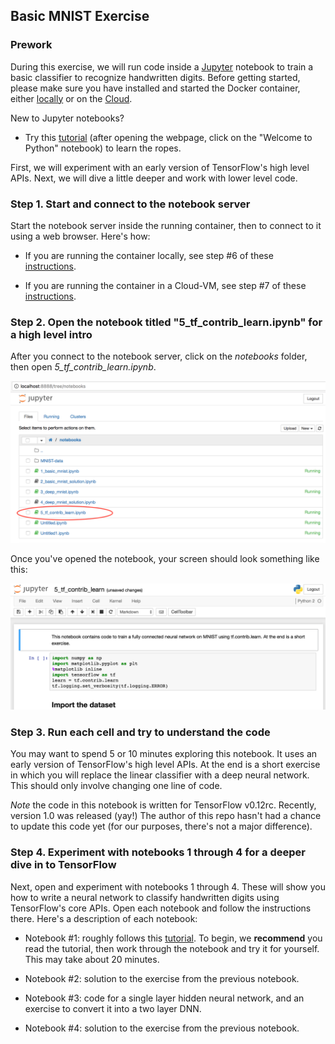 ## Basic MNIST Exercise

### Prework

During this exercise, we will run code inside a [Jupyter](https://www.jupyter.org/) notebook to train a basic classifier to recognize handwritten digits. Before getting started, please make sure you have installed and started the Docker container, either [locally](install-local.md) or on the [Cloud](install-cloud.md).

New to Jupyter notebooks?

* Try this [tutorial](https://try.jupyter.org/) (after opening the webpage, click on the "Welcome to Python" notebook) to learn the ropes.

First, we will experiment with an early version of TensorFlow's high level APIs. Next, we will dive a little deeper and work with lower level code.

### Step 1. Start and connect to the notebook server

Start the notebook server inside the running container, then to connect to it using a web browser. Here's how:

* If you are running the container locally, see step #6 of these [instructions](install-local.md).

* If you are running the container in a Cloud-VM, see step #7 of these [instructions](install-cloud.md).

### Step 2. Open the notebook titled "5_tf_contrib_learn.ipynb" for a high level intro

After you connect to the notebook server, click on the *notebooks* folder, then open *5_tf_contrib_learn.ipynb*.

![Token](../images/notebook_5.png?raw=true)

Once you've opened the notebook, your screen should look something like this:

![Token](../images/notebook_5_open.png?raw=true)

### Step 3. Run each cell and try to understand the code

You may want to spend 5 or 10 minutes exploring this notebook. It uses an early version of TensorFlow's high level APIs. At the end is a short exercise in which you will replace the linear classifier with a deep neural network. This should only involve changing one line of code. 

*Note* the code in this notebook is written for TensorFlow v0.12rc. Recently, version 1.0 was released (yay!) The author of this repo hasn't had a chance to update this code yet (for our purposes, there's not a major difference).

### Step 4. Experiment with notebooks 1 through 4 for a deeper dive in to TensorFlow

Next, open and experiment with notebooks 1 through 4. These will show you how to write a neural network to classify handwritten digits using TensorFlow's core APIs. Open each notebook and follow the instructions there. Here's a description of each notebook:

* Notebook #1: roughly follows this [tutorial](https://www.tensorflow.org/get_started/mnist/beginners). To begin, we **recommend** you read the tutorial, then work through the notebook and try it for yourself. This may take about 20 minutes.

* Notebook #2: solution to the exercise from the previous notebook.

* Notebook #3: code for a single layer hidden neural network, and an exercise to convert it into a two layer DNN.

* Notebook #4: solution to the exercise from the previous notebook.
